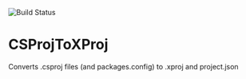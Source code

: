![Build Status](https://ci.appveyor.com/api/projects/status/9lvn8n52yq4oc663/branch/master?svg=true)

# CSProjToXProj
Converts .csproj files (and packages.config) to .xproj and project.json
